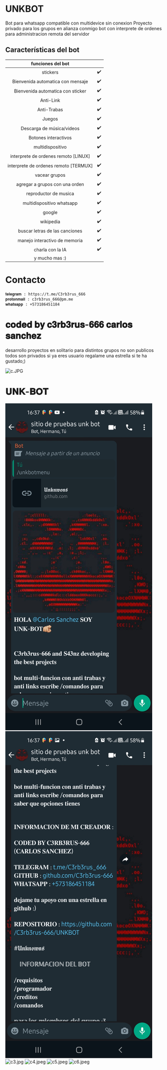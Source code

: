 # UNKBOT
Bot para whatsapp compatible con multidevice sin conexion
Proyecto privado para los grupos en alianza conmigo
bot con interprete de ordenes para administracion remota del servidor


## Características del bot 
|  funciones del bot |                             |
| :---------------------------------------------: | :-----------: |
| stickers|✔️|
| Bienvenida automatica con mensaje|✔️|
| Bienvenida automatica con sticker |✔️|
| Anti-Link|✔️|
| Anti-Trabas |✔️|
| Juegos|✔️|
| Descarga de música/videos|✔️|
| Botones interactivos|✔️|
| multidispositivo|✔️|
| interprete de ordenes  remoto [LINUX] |✔️|
| interprete de ordenes remoto [TERMUX] |✔️|
| vacear grupos |✔️|
| agregar a grupos con una orden |✔️|
| reproductor de musica |✔️|
| multidispositivo whatsapp |✔️|
| google |✔️|
| wikipedia |✔️|
| buscar letras de las canciones |✔️|
| manejo interactivo de memoria |✔️|
| charla con la IA  |✔️|
| y mucho mas :) |


# Contacto
    𝐭𝐞𝐥𝐞𝐠𝐫𝐚𝐦 : https://t.me/C3rb3rus_666
    𝐩𝐫𝐨𝐭𝐨𝐧𝐦𝐚𝐢𝐥 : c3rb3rus_666@pm.me
    𝐰𝐡𝐚𝐭𝐬𝐚𝐩𝐩 : +573186451184

# 𝐜𝐨𝐝𝐞𝐝 𝐛𝐲 𝐜𝟑𝐫𝐛𝟑𝐫𝐮𝐬-𝟔𝟔𝟔 𝐜𝐚𝐫𝐥𝐨𝐬 𝐬𝐚𝐧𝐜𝐡𝐞𝐳
 desarrollo proyectos en solitario para distintos grupos no son publicos todos son privados
 si ya eres usuario regalame una estrella si te ha gustado;)
 
 ![c.JPG](https://github.com/C3rb3rus-666/UNKBOT/blob/main/c.JPG)
 
#  𝐔𝐍𝐊-𝐁𝐎𝐓
 ![c1.jpg](https://github.com/C3rb3rus-666/CERBERO/blob/main/c1.jpg)
 ![c2.jpg](https://github.com/C3rb3rus-666/CERBERO/blob/main/c2.jpg)
 ![c3.jpg](https://github.com/C3rb3rus-666/UNKBOT/blob/main/c3.jpg)
 ![c4.jpeg](https://github.com/C3rb3rus-666/UNKBOT/blob/main/c4.jpeg)
 ![c5.jpeg](https://github.com/C3rb3rus-666/UNKBOT/blob/main/c5.jpeg)
 ![c6.jpeg](https://github.com/C3rb3rus-666/UNKBOT/blob/main/c6.jpeg)



